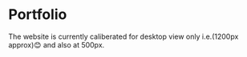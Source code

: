 # Portfolio
<p>The website is currently caliberated for desktop view only i.e.(1200px approx)😊 and also at 500px.</p>
